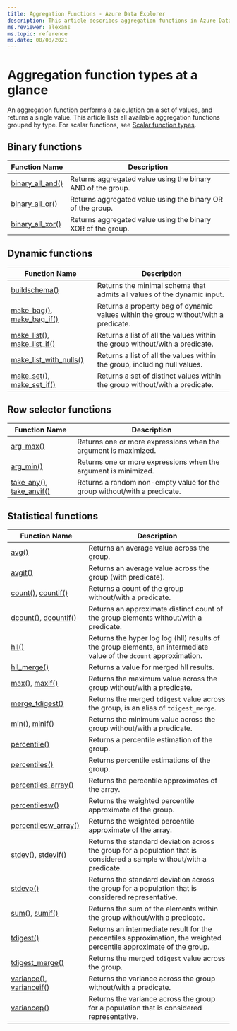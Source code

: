 ```yaml
---
title: Aggregation Functions - Azure Data Explorer 
description: This article describes aggregation functions in Azure Data Explorer.
ms.reviewer: alexans
ms.topic: reference
ms.date: 08/08/2021
---
```


# Aggregation function types at a glance

An aggregation function performs a calculation on a set of values, and returns a single value. This article lists all available aggregation functions grouped by type. For scalar functions, see [Scalar function types](scalarfunctions.md).

## Binary functions

|Function Name     |Description                                          |
|-------------------------|--------------------------------------------------------|
|[binary_all_and()](binary-all-and-aggfunction.md)|Returns aggregated value using the binary AND of the group.|
|[binary_all_or()](binary-all-or-aggfunction.md)|Returns aggregated value using the binary OR of the group.|
|[binary_all_xor()](binary-all-xor-aggfunction.md)|Returns aggregated value using the binary XOR of the group.|

## Dynamic functions

|Function Name     |Description                                          |
|-------------------------|--------------------------------------------------------|
|[buildschema()](buildschema-aggfunction.md)|Returns the minimal schema that admits all values of the dynamic input.|
|[make_bag()](make-bag-aggfunction.md), [make_bag_if()](make-bag-if-aggfunction.md)|Returns a property bag of dynamic values within the group without/with a predicate.|
|[make_list()](makelist-aggfunction.md), [make_list_if()](makelistif-aggfunction.md)|Returns a list of all the values within the group without/with a predicate.|
|[make_list_with_nulls()](make-list-with-nulls-aggfunction.md)|Returns a list of all the values within the group, including null values.|
|[make_set()](makeset-aggfunction.md), [make_set_if()](makesetif-aggfunction.md)|Returns a set of distinct values within the group without/with a predicate.|

## Row selector functions

|Function Name     |Description                                          |
|-------------------------|--------------------------------------------------------|
|[arg_max()](arg-max-aggfunction.md)|Returns one or more expressions when the argument is maximized.|
|[arg_min()](arg-min-aggfunction.md)|Returns one or more expressions when the argument is minimized.|
|[take_any()](take-any-aggfunction.md), [take_anyif()](take-anyif-aggfunction.md)|Returns a random non-empty value for the group without/with a predicate.|

## Statistical functions

|Function Name            |Description                                             |
|-------------------------|--------------------------------------------------------|
|[avg()](avg-aggfunction.md)|Returns an average value across the group.|
|[avgif()](avgif-aggfunction.md)|Returns an average value across the group (with predicate).|
|[count()](count-aggfunction.md), [countif()](countif-aggfunction.md)|Returns a count of the group without/with a predicate.|
|[dcount()](dcount-aggfunction.md), [dcountif()](dcountif-aggfunction.md)|Returns an approximate distinct count of the group elements without/with a predicate.|
|[hll()](hll-aggfunction.md)|Returns the hyper log log (hll) results of the group elements, an intermediate value of the `dcount` approximation.|
|[hll_merge()](hll-merge-aggfunction.md)|Returns a value for merged hll results.|
|[max()](max-aggfunction.md), [maxif()](maxif-aggfunction.md)|Returns the maximum value across the group without/with a predicate.|
|[merge_tdigest()](tdigest-merge-aggfunction.md)|Returns the merged `tdigest` value across the group, is an alias of `tdigest_merge`.|
|[min()](min-aggfunction.md), [minif()](minif-aggfunction.md)|Returns the minimum value across the group without/with a predicate.|
|[percentile()](percentiles-aggfunction.md)|Returns a percentile estimation of the group.|
|[percentiles()](percentiles-aggfunction.md)|Returns percentile estimations of the group.|
|[percentiles_array()](percentiles-aggfunction.md)|Returns the percentile approximates of the array.|
|[percentilesw()](percentiles-aggfunction.md)|Returns the weighted percentile approximate of the group.|
|[percentilesw_array()](percentiles-aggfunction.md)|Returns the weighted percentile approximate of the array.|
|[stdev()](stdev-aggfunction.md), [stdevif()](stdevif-aggfunction.md)|Returns the standard deviation across the group for a population that is considered a sample without/with a predicate.|
|[stdevp()](stdevp-aggfunction.md)|Returns the standard deviation across the group for a population that is considered representative.|
|[sum()](sum-aggfunction.md), [sumif()](sumif-aggfunction.md)|Returns the sum of the elements within the group without/with a predicate.|
|[tdigest()](tdigest-aggfunction.md)|Returns an intermediate result for the percentiles approximation, the weighted percentile approximate of the group.|
|[tdigest_merge()](tdigest-merge-aggfunction.md)|Returns the merged `tdigest` value across the group.|
|[variance()](variance-aggfunction.md), [varianceif()](varianceif-aggfunction.md)|Returns the variance across the group without/with a predicate.|
|[variancep()](variancep-aggfunction.md)|Returns the variance across the group for a population that is considered representative.|
